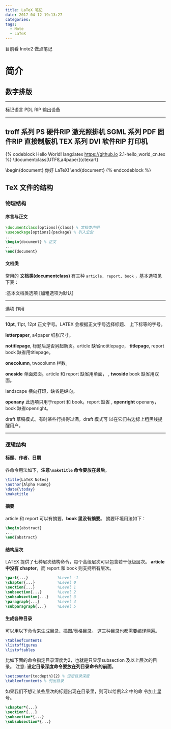 ```yaml
---
title: LaTeX 笔记
date: 2017-04-12 19:13:27
categories:
tags:
  - Note
  - LaTeX
---
```

目前看 Inote2 做点笔记

<!--more-->

# 简介
## 数字排版
-------------------------------------------------
标记语言    PDL   RIP          输出设备
---------  ---- ----------    -----------
troff 系列  PS    硬件RIP       激光照排机
SGML 系列   PDF   固件RIP       直接制版机
TEX 系列    DVI   软件RIP       打印机
-------------------------------------------------


{% codeblock Hello World! lang:latex  https://github.io 2.1-hello_world_cn.tex %}
\documentclass[UTF8,a4paper]{ctexart}

\begin{document}
	你好 LaTeX!
\end{document}
{% endcodeblock %}

## TeX 文件的结构

### 物理结构

#### 序言与正文
``` latex 文档基本格式
\documentclass[options]{class} % 文档类声明
\usepackage[options]{package} % 引入宏包
...
\begin{document} % 正文
...
\end{document}
```

#### 文档类
常用的 **文档类(documentclass)** 有三种 `article, report, book` ，基本选项见下表：

:基本文档类选项 [加粗选项为默认]

---------------------------------------------------------------------
选项                     作用
--------------------     --------------------------------------------
**10pt**, 11pt, 12pt        正文字号。LATEX 会根据正文字号选择标题、
                            上下标等的字号。                    
                        
**letterpaper**, a4paper    纸张尺寸。

**notitlepage**,            标题后是否另起新页。article 缺省notitlepage，
**titlepage**, report       book 缺省用titlepage。

**onecolumn**, twocolumn    栏数。

**oneside**                 单面双面。article 和 report 缺省用单面，
, **twoside**               book 缺省用双面。    
                        
landscape                   横向打印，缺省是纵向。

**openany**                 此选项只用于report 和 book。report 缺省 
, **openright**             openany，book 缺省openright。

draft                       草稿模式。有时某些行排得过满，draft 模式可
                            以在它们右边标上粗黑线提醒用户。
                        
--------------------------------------------------------------------


### 逻辑结构
#### 标题、作者、日期

各命令用法如下，**注意`\maketitle` 命令要放在最后**。

``` latex 标题、作者和日期
\title{LaTeX Notes}
\author{Alpha Huang}
\date{\today}
\maketitle
```

#### 摘要
article 和 report 可以有摘要，**book 里没有摘要**。
摘要环境用法如下：

``` latex 生成摘要
\begin{abstract}
...
\end{abstract}
```

#### 结构层次
LATEX 提供了七种层次结构命令，每个高级层次可以包含若干低级层次。
**article 中没有 chapter**，而 report 和 book 则支持所有层次。

``` latex 结构层次
\part{...}             %Level -1
\chapter{...}          %Level 0
\section{...}          %Level 1
\subsection{...}       %Level 2
\subsubsection{...}    %Level 3
\paragraph{...}        %Level 4
\subparagraph{...}     %Level 5
```

#### 生成各种目录
可以用以下命令来生成目录、插图/表格目录。
这三种目录也都需要编译两遍。

``` latex 生成目录、图/表目录
\tableofcontents
\listoffigures
\listoftables
```

比如下面的命令指定目录深度为2，也就是只显示subsection 及以上层次的目录。
注意: **设定目录深度命令要放在列目录命令的前面**。

``` latex 生成目录
\setcounter{tocdepth}{2} % 设定目录深度
\tableofcontents % 列出目录
```

如果我们不想让某些层次的标题出现在目录里，则可以给例2.2 中的命
令加上星号。

``` latex 
\chapter*{...}
\section*{...}
\subsection*{...}
\subsubsection*{...}
```





<div style="display: none;">
{% raw %}


{% blockquote [author[, source]] [link] [source_link_title] %}
content
{% endblockquote %}


{% codeblock [title] [lang:language] [url] [link text] %}
code snippet
{% endcodeblock %}

``` [language] [title] [url] [link text] 
code snippet 
```


{% img [class names] /path/to/image [width] [height] [title text [alt text]] %}

{% asset_img slug [title] %}


{% endraw %}
</div>
